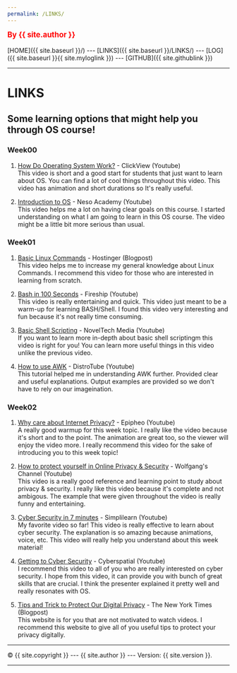 ```yaml
---
permalink: /LINKS/
---
```


<span style="color:red; font-weight:bold; font-size:larger;">By {{ site.author }}</span>
<br><br>
[HOME]({{ site.baseurl }}/) ---
[LINKS]({{ site.baseurl }}/LINKS/) ---
[LOG]({{ site.baseurl }}{{ site.myloglink }}) ---
[GITHUB]({{ site.githublink }})
<br>
<hr>

# LINKS

## Some learning options that might help you through OS course!

### Week00

1. [How Do Operating System Work?](https://www.youtube.com/watch?v=GjNp0bBrjmU) - ClickView (Youtube) <br>
This video is short and a good start for students that just want to learn about OS. You can find a lot of cool things throughout this video. This video has animation and short durations so It's really useful. 

2. [Introduction to OS](https://www.youtube.com/watch?v=vBURTt97EkA) - Neso Academy (Youtube) <br>
This video helps me a lot on having clear goals on this course. I started understanding on what I am going to learn in this OS course. The video might be a little bit more serious than usual. 

### Week01 

1. [Basic Linux Commands](https://www.hostinger.com/tutorials/linux-commands) - Hostinger (Blogpost) <br>
This video helps me to increase my general knowledge about Linux Commands. I recommend this video for those who are interested in learning from scratch.
 
2. [Bash in 100 Seconds](https://www.youtube.com/watch?v=I4EWvMFj37g) - Fireship (Youtube) <br>
This video is really entertaining and quick. This video just meant to be a warm-up for learning BASH/Shell. I found this video very interesting and fun because it's not really time consuming.

3. [Basic Shell Scripting](https://www.youtube.com/watch?v=Zl7npywCB84) - NovelTech Media (Youtube) <br>
If you want to learn more in-depth about basic shell scriptingm this video is right for you! You can learn more useful things in this video unlike the previous video. 

4. [How to use AWK](https://www.youtube.com/watch?v=9YOZmI-zWok) - DistroTube (Youtube) <br>
This tutorial helped me in understanding AWK further. Provided clear and useful explanations. Output examples are provided so we don't have to rely on our imageination.

### Week02 

1. [Why care about Internet Privacy?](https://www.youtube.com/watch?v=85mu9PLWCuI) - Epipheo (Youtube) <br>
A really good warmup for this week topic. I really like the video because it's short and to the point. The animation are great too, so the viewer will enjoy the video more. I really recommend this video for the sake of introducing you to this week topic!

2. [How to protect yourself in Online Privacy & Security](https://www.youtube.com/watch?v=qZE45J-MIUg) - Wolfgang's Channel (Youtube) <br>
This video is a really good reference and learning point to study about privacy & security. I really like this video because it's complete and not ambigous. The example that were given throughout the video is really funny and entertaining. 

3. [Cyber Security in 7 minutes](https://www.youtube.com/watch?v=inWWhr5tnEA) - Simplilearn (Youtube) <br>
My favorite video so far! This video is really effective to learn about cyber security. The explanation is so amazing because animations, voice, etc. This video will really help you understand about this week material!

4. [Getting to Cyber Security](https://www.youtube.com/watch?v=Kx4y9c7w2JQ) - Cyberspatial (Youtube) <br>
I recommend this video to all of you who are really interested on cyber security. I hope from this video, it can provide you with bunch of great skills that are crucial. I think the presenter explained it pretty well and really resonates with OS.  

5. [Tips and Trick to Protect Our Digital Privacy](https://www.nytimes.com/guides/privacy-project/how-to-protect-your-digital-privacy) - The New York Times (Blogpost) <br>
This website is for you that are not motivated to watch videos. I recommend this website to give all of you useful tips to protect your privacy digitally. 

<hr>
&copy; {{ site.copyright }} --- {{ site.author }} --- Version: {{ site.version }}.
<hr>
<br>